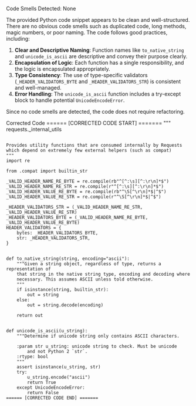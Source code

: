 Code Smells Detected:
None

The provided Python code snippet appears to be clean and well-structured. There are no obvious code smells such as duplicated code, long methods, magic numbers, or poor naming. The code follows good practices, including:

1. **Clear and Descriptive Naming**: Function names like `to_native_string` and `unicode_is_ascii` are descriptive and convey their purpose clearly.
2. **Encapsulation of Logic**: Each function has a single responsibility, and the logic is encapsulated appropriately.
3. **Type Consistency**: The use of type-specific validators (`_HEADER_VALIDATORS_BYTE` and `_HEADER_VALIDATORS_STR`) is consistent and well-managed.
4. **Error Handling**: The `unicode_is_ascii` function includes a try-except block to handle potential `UnicodeEncodeError`.

Since no code smells are detected, the code does not require refactoring.

Corrected Code
====== [CORRECTED CODE START] =======
"""
requests._internal_utils
~~~~~~~~~~~~~~

Provides utility functions that are consumed internally by Requests
which depend on extremely few external helpers (such as compat)
"""
import re

from .compat import builtin_str

_VALID_HEADER_NAME_RE_BYTE = re.compile(rb"^[^:\s][^:\r\n]*$")
_VALID_HEADER_NAME_RE_STR = re.compile(r"^[^:\s][^:\r\n]*$")
_VALID_HEADER_VALUE_RE_BYTE = re.compile(rb"^\S[^\r\n]*$|^$")
_VALID_HEADER_VALUE_RE_STR = re.compile(r"^\S[^\r\n]*$|^$")

_HEADER_VALIDATORS_STR = (_VALID_HEADER_NAME_RE_STR, _VALID_HEADER_VALUE_RE_STR)
_HEADER_VALIDATORS_BYTE = (_VALID_HEADER_NAME_RE_BYTE, _VALID_HEADER_VALUE_RE_BYTE)
HEADER_VALIDATORS = {
    bytes: _HEADER_VALIDATORS_BYTE,
    str: _HEADER_VALIDATORS_STR,
}


def to_native_string(string, encoding="ascii"):
    """Given a string object, regardless of type, returns a representation of
    that string in the native string type, encoding and decoding where
    necessary. This assumes ASCII unless told otherwise.
    """
    if isinstance(string, builtin_str):
        out = string
    else:
        out = string.decode(encoding)

    return out


def unicode_is_ascii(u_string):
    """Determine if unicode string only contains ASCII characters.

    :param str u_string: unicode string to check. Must be unicode
        and not Python 2 `str`.
    :rtype: bool
    """
    assert isinstance(u_string, str)
    try:
        u_string.encode("ascii")
        return True
    except UnicodeEncodeError:
        return False
====== [CORRECTED CODE END] =======